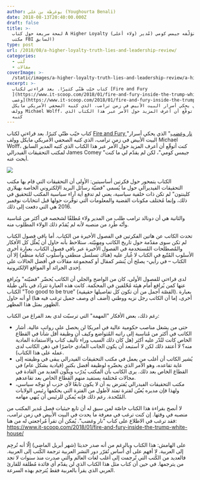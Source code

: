 ```yaml
---
author: يوغرطة بن علي (Youghourta Benali)
date: 2018-08-13T20:40:00.000Z
draft: false
title: >-
  لمحة سريعة حول كتاب A Higher Loyalty (ولاء أعلى) لمُؤلّفه جيمس كومي (مُدير
  مكتب FBI السابق)
type: post
url: /2018/08/a-higher-loyalty-truth-lies-and-leadership-review/
categories:
  - كُتب
  - مقالات
coverImage: >-
  /static/images/a-higher-loyalty-truth-lies-and-leadership-review/a-higher-loyalty.jpg
excerpt: >-
  كتاب خيّب ظنّي كثيرًا. بعد قراءتي لكتاب [Fire and Fury
  ](https://www.it-scoop.com/2018/01/fire-and-fury-inside-the-trump-white-house/)"[نار
  وغضب](https://www.it-scoop.com/2018/01/fire-and-fury-inside-the-trump-white-house/)"
  الذي يحكي أسرار البيت الأبيض في زمن ترامب، الذي كتبه الصحفي الأمريكي مايكل
  وولف Michael Wolff، كنت أتوقّع أن أعرف المزيد حول الأمر عبر هذا الكتاب الذي
  كتبه
---
```

كتاب خيّب ظنّي كثيرًا. بعد قراءتي لكتاب [Fire and Fury ](https://www.it-scoop.com/2018/01/fire-and-fury-inside-the-trump-white-house/)"[نار وغضب](https://www.it-scoop.com/2018/01/fire-and-fury-inside-the-trump-white-house/)" الذي يحكي أسرار البيت الأبيض في زمن ترامب، الذي كتبه الصحفي الأمريكي مايكل وولف Michael Wolff، كنت أتوقّع أن أعرف المزيد حول الأمر عبر هذا الكتاب الذي كتبه المدير السابق لمكتب التحقيقات الفيدرالي James Comey "جيمس كومي"، لكن لم يقدّم لي ما كنت أبحث عنه.

![](/static/images/a-higher-loyalty-truth-lies-and-leadership-review/a-higher-loyalty.jpg)

الكتاب يتمحور حول فكرتين أساسيتين: الأولى أن التحقيقات التي قام بها مكتب التحقيقات الفيديرالي حول ما يُسمى "قضيّة رسائل البريد الإلكتروني الخاصة بهيلاري كلينتون" لم تكن ذات خلفية سياسية، يعني لم تدفع أية آراء سياسية المكتب للتحقيق في ذلك، وإنما مُختلف مكونات القضية والمعلومات التي توفّرت حولها قبل انتخابات نوفمبر 2016 هي التي دفعت إلى ذلك.

والثانية هي أن دونالد ترامب طلب من المدير ولاء مُطلقًا لشخصه في أكثر من مُناسبة وأنّه طُرِد من منصبه لأنه لم يُقدّم ذلك الولاء المطلوب منه.

تحدث الكاتب عن هاتين الفكرتين في الفصول الأخيرة من الكتاب. أما باقي فصول الكتاب لم تكن سوى مقدّمة حول تاريخ الكاتب ومِهنيّته. ستلاحظ بأنه حاول أن يُعلّل كل الأفكار والمُصطلحات المُستخدمة في الفصول الأخيرة عبر باقي فصول الكتاب. بعبارة أخرى الأسلوب المُتّبع في الكتاب لا غُبار عليه (هناك تسلسل منطقي وأسلوب كتابة منظّم) إلا أن الكتاب – في رأيي- يصلح أن يُنشر كمقال أو كمجموعة مقالات في أفضل الحالات على إحدى الجرائد أو المواقع الإلكترونية.

لدى قراءتي للفصول الأولى، كان من الواضح والجلي أن الكاتب يُحضّر "قضيّته" ويُرافع عنها كمن يُرافع أمام هيئة مُحّلفين في المحكمة. كانت هذه العبارة تتردّد في بالي طيلة الكتاب "Too good to be true” (القصّة أجمل من أن تكون كل تفاصيلها حقيقية). بعبارة أخرى، إما أن الكاتب رجل نزيه ووطني (أضف أي وصف جميل ترغب فيه هنا) أو أنه حاول الظهور بمثل هذا المظهر.

رغم ذلك، بعض الأفكار "المهمة" التي ترسبّت لدي بعد الفراغ من الكتاب:

-   حتى من يشغل مناصب حكومية عالية في أمريكا لن يحصل على رواتب عالية. أشار الكاتب في أكثر من مُناسبة إلى راتبه المُتواضع وكيف أن وظيفة أقل شأنا في القطاع الخاص كانت لتُدّر عليه أكثر (هل كان ذلك السبب وراء تأليف كتاب والاستفادة المادية منه؟ لا أعتقد ذلك لكن لا أستبعد أن يكون الجانب المادي حاضرًا في ذهن الكاتب لدى عمله على هذا الكتاب).
-   يُشير الكاتب أن أغلب من يعمل في مكتب التحقيقات الفيدرالي يبقى في وظيفته إلى غاية تقاعده، وهو الأمر الذي يحضّره لوظيفة أفضل بكثير (قيادية بشكل عام) في القطاع الخاص بعد ذلك. يرى الكاتب بأن المكتب يُدرّب ويكّون العديد من القادة في مجالات مُختلفة يستفيد منهم القطاع الخاص بعد تقاعدهم.
-   مكتب التحقيقات الفيدرالي يُفترض به أن لا يكون تابعًا لأي حزب أو توجّه سياسي، ولهذا فإن مديره يُعيّن لفترة تمتد لأطول من الفترة التي يحكمها رئيس الولايات المُتّحدة. رغم ذلك فإنه يُمكن للرئيس أن يُنهي مهامه.

لا أنصح بقراءة هذا الكتاب خاصّة لمن سبق له أن تابع حيثيات فصل مُدير المكتب من منصبه في وقتها. إن كنت ترغب في معرفة ما يحدث في البيت الأبيض في زمن ترامب، فقد ترغب في الاطلاع على كتاب "نار وغضب". يُمكن أن تقرأ مُراجعتي له من هنا: https://www.it-scoop.com/2018/01/fire-and-fury-inside-the-trump-white-house/

على الهامش: هذا الكتاب وبالرغم من أنه صدر حديثا (شهر أبريل الماضي) إلّا أنه تُرجِم إلى العربية. لا أفهم على أي أساس تُقرّر دور النشر العربية ترجمة الكُتب إلى العربية. فالعديد من الكُتب التي تُرجمت إلى أغلب لغات العالم والتي صدرت منذ سنوات لا تجد من يترجمها. في حين أن كتاب مثل هذا الكتاب الذي لن يقدّم أي فائدة مُطلقة للقارئ العربي الذي يقرأ بالعربية فقط يُترجم بهذه السرعة.

